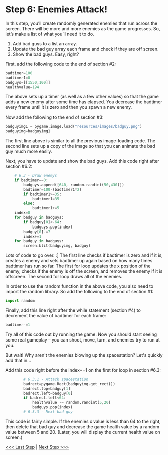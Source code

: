 # Step 6: Enemies Attack!

In this step, you’ll create randomly generated enemies that run across the screen. There will be more and more enemies as the game progresses. So, let’s make a list of what you’ll need it to do.

1. Add bad guys to a list an array.
1. Update the bad guy array each frame and check if they are off screen.
1. Show the bad guys.
Easy, right?

First, add the following code to the end of section #2:

```python
badtimer=100
badtimer1=0
badguys=[[1550,100]]
healthvalue=194
```

The above sets up a timer (as well as a few other values) so that the game adds a new enemy after some time has elapsed. You decrease the badtimer every frame until it is zero and then you spawn a new enemy.

Now add the following to the end of section #3:

```python
badguyimg1 = pygame.image.load("resources/images/badguy.png")
badguyimg=badguyimg1
```

The first line above is similar to all the previous image-loading code. The second line sets up a copy of the image so that you can animate the bad guy much more easily.

Next, you have to update and show the bad guys. Add this code right after section #6.2:

```python
    # 6.3 - Draw enemys
    if badtimer==0:
        badguys.append([640, random.randint(50,430)])
        badtimer=100-(badtimer1*2)
        if badtimer1>=35:
            badtimer1=35
        else:
            badtimer1+=5
    index=0
    for badguy in badguys:
        if badguy[0]<-64:
            badguys.pop(index)
        badguy[0]-=7
        index+=1
    for badguy in badguys:
        screen.blit(badguyimg, badguy)
```

Lots of code to go over. :] The first line checks if badtimer is zero and if it is, creates a enemy and sets badtimer up again based on how many times badtimer has run so far. The first for loop updates the x position of the enemy, checks if the enemy is off the screen, and removes the enemy if it is offscreen. The second for loop draws all of the enemies.

In order to use the random function in the above code, you also need to import the random library. So add the following to the end of section #1:

```python
import random
```

Finally, add this line right after the while statement (section #4) to decrement the value of badtimer for each frame:

```python
badtimer-=1
```

Try all of this code out by running the game. Now you should start seeing some real gameplay – you can shoot, move, turn, and enemies try to run at you.

But wait! Why aren't the enemies blowing up the spacestation? Let's quickly add that in...

Add this code right before the index+=1 on the first for loop in section #6.3:

```python
        # 6.3.1 - Attack spacestation
        badrect=pygame.Rect(badguyimg.get_rect())
        badrect.top=badguy[1]
        badrect.left=badguy[0]
        if badrect.left<64:
            healthvalue -= random.randint(5,20)
            badguys.pop(index)
        # 6.3.3 - Next bad guy
```

This code is fairly simple. If the enemies x value is less than 64 to the right, then delete that bad guy and decrease the game health value by a random value between 5 and 20. (Later, you will display the current health value on screen.)

[<<< Last Step](./step5.md) | [Next Step >>>](./step7.md)
